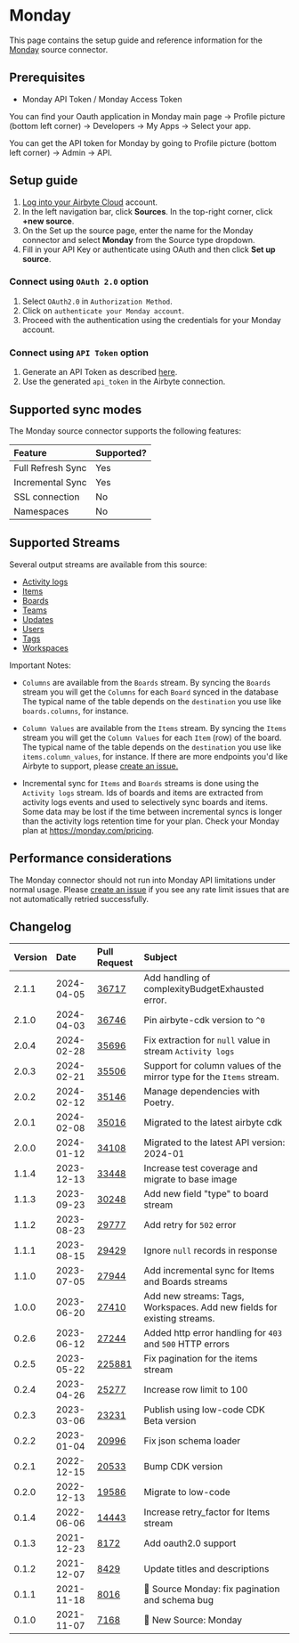 # Monday

This page contains the setup guide and reference information for the [Monday](https://monday.com/)
source connector.

## Prerequisites

- Monday API Token / Monday Access Token

You can find your Oauth application in Monday main page -> Profile picture (bottom left corner) ->
Developers -> My Apps -> Select your app.

You can get the API token for Monday by going to Profile picture (bottom left corner) -> Admin ->
API.

## Setup guide

1. [Log into your Airbyte Cloud](https://cloud.airbyte.com/workspaces) account.
2. In the left navigation bar, click **Sources**. In the top-right corner, click **+new source**.
3. On the Set up the source page, enter the name for the Monday connector and select **Monday** from
   the Source type dropdown.
4. Fill in your API Key or authenticate using OAuth and then click **Set up source**.

### Connect using `OAuth 2.0` option

1. Select `OAuth2.0` in `Authorization Method`.
2. Click on `authenticate your Monday account`.
3. Proceed with the authentication using the credentials for your Monday account.

### Connect using `API Token` option

1. Generate an API Token as described
   [here](https://developer.monday.com/api-reference/docs/authentication).
2. Use the generated `api_token` in the Airbyte connection.

## Supported sync modes

The Monday source connector supports the following features:

| Feature           | Supported? |
| :---------------- | :--------- |
| Full Refresh Sync | Yes        |
| Incremental Sync  | Yes        |
| SSL connection    | No         |
| Namespaces        | No         |

## Supported Streams

Several output streams are available from this source:

- [Activity logs](https://developer.monday.com/api-reference/docs/activity-logs)
- [Items](https://developer.monday.com/api-reference/docs/items-queries)
- [Boards](https://developer.monday.com/api-reference/docs/groups-queries#groups-queries)
- [Teams](https://developer.monday.com/api-reference/docs/teams-queries)
- [Updates](https://developer.monday.com/api-reference/docs/updates-queries)
- [Users](https://developer.monday.com/api-reference/docs/users-queries-1)
- [Tags](https://developer.monday.com/api-reference/docs/tags-queries)
- [Workspaces](https://developer.monday.com/api-reference/docs/workspaces)

Important Notes:

- `Columns` are available from the `Boards` stream. By syncing the `Boards` stream you will get the
  `Columns` for each `Board` synced in the database The typical name of the table depends on the
  `destination` you use like `boards.columns`, for instance.

- `Column Values` are available from the `Items` stream. By syncing the `Items` stream you will get
  the `Column Values` for each `Item` (row) of the board. The typical name of the table depends on
  the `destination` you use like `items.column_values`, for instance. If there are more endpoints
  you'd like Airbyte to support, please
  [create an issue.](https://github.com/airbytehq/airbyte/issues/new/choose)

- Incremental sync for `Items` and `Boards` streams is done using the `Activity logs` stream. Ids of
  boards and items are extracted from activity logs events and used to selectively sync boards and
  items. Some data may be lost if the time between incremental syncs is longer than the activity
  logs retention time for your plan. Check your Monday plan at https://monday.com/pricing.

## Performance considerations

The Monday connector should not run into Monday API limitations under normal usage. Please
[create an issue](https://github.com/airbytehq/airbyte/issues) if you see any rate limit issues that
are not automatically retried successfully.

## Changelog

| Version | Date       | Pull Request                                              | Subject                                                                 |
| :------ | :--------- | :-------------------------------------------------------- | :---------------------------------------------------------------------- |
| 2.1.1   | 2024-04-05 | [36717](https://github.com/airbytehq/airbyte/pull/36717)  | Add handling of complexityBudgetExhausted error.                        |
| 2.1.0   | 2024-04-03 | [36746](https://github.com/airbytehq/airbyte/pull/36746)  | Pin airbyte-cdk version to `^0`                                         |
| 2.0.4   | 2024-02-28 | [35696](https://github.com/airbytehq/airbyte/pull/35696)  | Fix extraction for `null` value in stream `Activity logs`               |
| 2.0.3   | 2024-02-21 | [35506](https://github.com/airbytehq/airbyte/pull/35506)  | Support for column values of the mirror type for the `Items` stream.    |
| 2.0.2   | 2024-02-12 | [35146](https://github.com/airbytehq/airbyte/pull/35146)  | Manage dependencies with Poetry.                                        |
| 2.0.1   | 2024-02-08 | [35016](https://github.com/airbytehq/airbyte/pull/35016)  | Migrated to the latest airbyte cdk                                      |
| 2.0.0   | 2024-01-12 | [34108](https://github.com/airbytehq/airbyte/pull/34108)  | Migrated to the latest API version: 2024-01                             |
| 1.1.4   | 2023-12-13 | [33448](https://github.com/airbytehq/airbyte/pull/33448)  | Increase test coverage and migrate to base image                        |
| 1.1.3   | 2023-09-23 | [30248](https://github.com/airbytehq/airbyte/pull/30248)  | Add new field "type" to board stream                                    |
| 1.1.2   | 2023-08-23 | [29777](https://github.com/airbytehq/airbyte/pull/29777)  | Add retry for `502` error                                               |
| 1.1.1   | 2023-08-15 | [29429](https://github.com/airbytehq/airbyte/pull/29429)  | Ignore `null` records in response                                       |
| 1.1.0   | 2023-07-05 | [27944](https://github.com/airbytehq/airbyte/pull/27944)  | Add incremental sync for Items and Boards streams                       |
| 1.0.0   | 2023-06-20 | [27410](https://github.com/airbytehq/airbyte/pull/27410)  | Add new streams: Tags, Workspaces. Add new fields for existing streams. |
| 0.2.6   | 2023-06-12 | [27244](https://github.com/airbytehq/airbyte/pull/27244)  | Added http error handling for `403` and `500` HTTP errors               |
| 0.2.5   | 2023-05-22 | [225881](https://github.com/airbytehq/airbyte/pull/25881) | Fix pagination for the items stream                                     |
| 0.2.4   | 2023-04-26 | [25277](https://github.com/airbytehq/airbyte/pull/25277)  | Increase row limit to 100                                               |
| 0.2.3   | 2023-03-06 | [23231](https://github.com/airbytehq/airbyte/pull/23231)  | Publish using low-code CDK Beta version                                 |
| 0.2.2   | 2023-01-04 | [20996](https://github.com/airbytehq/airbyte/pull/20996)  | Fix json schema loader                                                  |
| 0.2.1   | 2022-12-15 | [20533](https://github.com/airbytehq/airbyte/pull/20533)  | Bump CDK version                                                        |
| 0.2.0   | 2022-12-13 | [19586](https://github.com/airbytehq/airbyte/pull/19586)  | Migrate to low-code                                                     |
| 0.1.4   | 2022-06-06 | [14443](https://github.com/airbytehq/airbyte/pull/14443)  | Increase retry_factor for Items stream                                  |
| 0.1.3   | 2021-12-23 | [8172](https://github.com/airbytehq/airbyte/pull/8172)    | Add oauth2.0 support                                                    |
| 0.1.2   | 2021-12-07 | [8429](https://github.com/airbytehq/airbyte/pull/8429)    | Update titles and descriptions                                          |
| 0.1.1   | 2021-11-18 | [8016](https://github.com/airbytehq/airbyte/pull/8016)    | 🐛 Source Monday: fix pagination and schema bug                         |
| 0.1.0   | 2021-11-07 | [7168](https://github.com/airbytehq/airbyte/pull/7168)    | 🎉 New Source: Monday                                                   |
